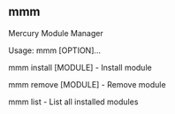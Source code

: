 ## mmm

Mercury Module Manager

Usage: mmm [OPTION]...

mmm install [MODULE] - Install module

mmm remove [MODULE] - Remove module

mmm list - List all installed modules